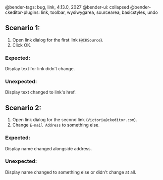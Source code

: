 @bender-tags: bug, link, 4.13.0, 2027
@bender-ui: collapsed
@bender-ckeditor-plugins: link, toolbar, wysiwygarea, sourcearea, basicstyles, undo

## Scenario 1:

1. Open link dialog for the first link (`@CKSource`).
1. Click OK.

  ### Expected:
  Display text for link didn't change.

  ### Unexpected:
  Display text changed to link's href.

## Scenario 2:

1. Open link dialog for the second link (`Victoria@ckeditor.com`).
2. Change `E-mail Address` to something else.

  ### Expected:
  Display name changed alongside address.

  ### Unexpected:
  Display name changed to something else or didn't change at all.
